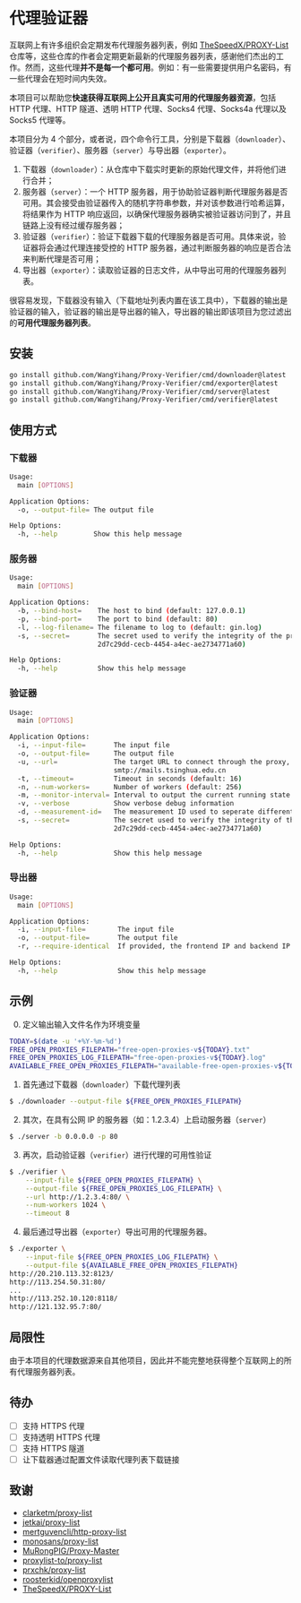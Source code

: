 # 代理验证器

互联网上有许多组织会定期发布代理服务器列表，例如 [TheSpeedX/PROXY-List](https://github.com/TheSpeedX/PROXY-List) 仓库等，这些仓库的作者会定期更新最新的代理服务器列表，感谢他们杰出的工作。然而，这些代理**并不是每一个都可用**。例如：有一些需要提供用户名密码，有一些代理会在短时间内失效。

本项目可以帮助您**快速获得互联网上公开且真实可用的代理服务器资源**，包括 HTTP 代理、HTTP 隧道、透明 HTTP 代理、Socks4 代理、Socks4a 代理以及 Socks5 代理等。

本项目分为 4 个部分，或者说，四个命令行工具，分别是下载器（`downloader`）、验证器（`verifier`）、服务器（`server`）与导出器（`exporter`）。

1. 下载器（`downloader`）：从仓库中下载实时更新的原始代理文件，并将他们进行合并；
2. 服务器（`server`）：一个 HTTP 服务器，用于协助验证器判断代理服务器是否可用。其会接受由验证器传入的随机字符串参数，并对该参数进行哈希运算，将结果作为 HTTP 响应返回，以确保代理服务器确实被验证器访问到了，并且链路上没有经过缓存服务器；
3. 验证器（`verifier`）：验证下载器下载的代理服务器是否可用。具体来说，验证器将会通过代理连接受控的 HTTP 服务器，通过判断服务器的响应是否合法来判断代理是否可用；
4. 导出器（`exporter`）：读取验证器的日志文件，从中导出可用的代理服务器列表。

很容易发现，下载器没有输入（下载地址列表内置在该工具中），下载器的输出是验证器的输入，验证器的输出是导出器的输入，导出器的输出即该项目为您过滤出的**可用代理服务器列表**。

## 安装

```bash
go install github.com/WangYihang/Proxy-Verifier/cmd/downloader@latest
go install github.com/WangYihang/Proxy-Verifier/cmd/exporter@latest
go install github.com/WangYihang/Proxy-Verifier/cmd/server@latest
go install github.com/WangYihang/Proxy-Verifier/cmd/verifier@latest
```

## 使用方式

### 下载器

```bash
Usage:
  main [OPTIONS]

Application Options:
  -o, --output-file= The output file

Help Options:
  -h, --help         Show this help message
```

### 服务器

```bash
Usage:
  main [OPTIONS]

Application Options:
  -b, --bind-host=    The host to bind (default: 127.0.0.1)
  -p, --bind-port=    The port to bind (default: 80)
  -l, --log-filename= The filename to log to (default: gin.log)
  -s, --secret=       The secret used to verify the integrity of the proxy (default:
                      2d7c29dd-cecb-4454-a4ec-ae2734771a60)

Help Options:
  -h, --help          Show this help message
```

### 验证器

```bash
Usage:
  main [OPTIONS]

Application Options:
  -i, --input-file=       The input file
  -o, --output-file=      The output file
  -u, --url=              The target URL to connect through the proxy, e.g., http://www.google.com,
                          smtp://mails.tsinghua.edu.cn
  -t, --timeout=          Timeout in seconds (default: 16)
  -n, --num-workers=      Number of workers (default: 256)
  -m, --monitor-interval= Interval to output the current running state (in seconds) (default: 1)
  -v, --verbose           Show verbose debug information
  -d, --measurement-id=   The measurement ID used to seperate different measurements in logs
  -s, --secret=           The secret used to verify the integrity of the proxy (default:
                          2d7c29dd-cecb-4454-a4ec-ae2734771a60)

Help Options:
  -h, --help              Show this help message
```

### 导出器

```bash
Usage:
  main [OPTIONS]

Application Options:
  -i, --input-file=        The input file
  -o, --output-file=       The output file
  -r, --require-identical  If provided, the frontend IP and backend IP are required to be identical

Help Options:
  -h, --help               Show this help message
```

## 示例

0. 定义输出输入文件名作为环境变量

```bash
TODAY=$(date -u '+%Y-%m-%d')
FREE_OPEN_PROXIES_FILEPATH="free-open-proxies-v${TODAY}.txt"
FREE_OPEN_PROXIES_LOG_FILEPATH="free-open-proxies-v${TODAY}.log"
AVAILABLE_FREE_OPEN_PROXIES_FILEPATH="available-free-open-proxies-v${TODAY}.txt"
```

1. 首先通过下载器（`downloader`）下载代理列表

```bash
$ ./downloader --output-file ${FREE_OPEN_PROXIES_FILEPATH}
```

2. 其次，在具有公网 IP 的服务器（如：1.2.3.4）上启动服务器（`server`）

```bash
$ ./server -b 0.0.0.0 -p 80
```

3. 再次，启动验证器（`verifier`）进行代理的可用性验证

```bash
$ ./verifier \
    --input-file ${FREE_OPEN_PROXIES_FILEPATH} \
    --output-file ${FREE_OPEN_PROXIES_LOG_FILEPATH} \
    --url http://1.2.3.4:80/ \
    --num-workers 1024 \
    --timeout 8
```

4. 最后通过导出器（`exporter`）导出可用的代理服务器。

```bash
$ ./exporter \
    --input-file ${FREE_OPEN_PROXIES_LOG_FILEPATH} \
    --output-file ${AVAILABLE_FREE_OPEN_PROXIES_FILEPATH}
http://20.210.113.32:8123/
http://113.254.50.31:80/
...
http://113.252.10.120:8118/
http://121.132.95.7:80/
```

## 局限性

由于本项目的代理数据源来自其他项目，因此并不能完整地获得整个互联网上的所有代理服务器列表。

## 待办

- [ ] 支持 HTTPS 代理
- [ ] 支持透明 HTTPS 代理
- [ ] 支持 HTTPS 隧道
- [ ] 让下载器通过配置文件读取代理列表下载链接

## 致谢

* [clarketm/proxy-list](https://github.com/clarketm/proxy-list)
* [jetkai/proxy-list](https://github.com/jetkai/proxy-list)
* [mertguvencli/http-proxy-list](https://github.com/mertguvencli/http-proxy-list)
* [monosans/proxy-list](https://github.com/monosans/proxy-list)
* [MuRongPIG/Proxy-Master](https://github.com/MuRongPIG/Proxy-Master)
* [proxylist-to/proxy-list](https://github.com/proxylist-to/proxy-list)
* [prxchk/proxy-list](https://github.com/prxchk/proxy-list)
* [roosterkid/openproxylist](https://github.com/roosterkid/openproxylist)
* [TheSpeedX/PROXY-List](https://github.com/TheSpeedX/PROXY-List)
